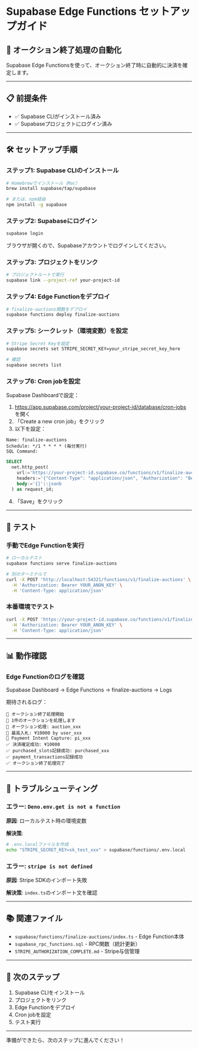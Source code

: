 # Supabase Edge Functions セットアップガイド

## 🎯 オークション終了処理の自動化

Supabase Edge Functionsを使って、オークション終了時に自動的に決済を確定します。

---

## 📋 前提条件

- ✅ Supabase CLIがインストール済み
- ✅ Supabaseプロジェクトにログイン済み

---

## 🛠️ セットアップ手順

### ステップ1: Supabase CLIのインストール

```bash
# Homebrewでインストール（Mac）
brew install supabase/tap/supabase

# または、npm経由
npm install -g supabase
```

### ステップ2: Supabaseにログイン

```bash
supabase login
```

ブラウザが開くので、Supabaseアカウントでログインしてください。

### ステップ3: プロジェクトをリンク

```bash
# プロジェクトルートで実行
supabase link --project-ref your-project-id
```

### ステップ4: Edge Functionをデプロイ

```bash
# finalize-auctions関数をデプロイ
supabase functions deploy finalize-auctions
```

### ステップ5: シークレット（環境変数）を設定

```bash
# Stripe Secret Keyを設定
supabase secrets set STRIPE_SECRET_KEY=your_stripe_secret_key_here

# 確認
supabase secrets list
```

### ステップ6: Cron jobを設定

Supabase Dashboardで設定：

1. https://app.supabase.com/project/your-project-id/database/cron-jobs を開く
2. 「Create a new cron job」をクリック
3. 以下を設定：

```
Name: finalize-auctions
Schedule: */1 * * * * (毎分実行)
SQL Command:
```

```sql
SELECT
  net.http_post(
    url:='https://your-project-id.supabase.co/functions/v1/finalize-auctions',
    headers:='{"Content-Type": "application/json", "Authorization": "Bearer ' || current_setting('app.settings.service_role_key') || '"}'::jsonb,
    body:='{}'::jsonb
  ) as request_id;
```

4. 「Save」をクリック

---

## 🧪 テスト

### 手動でEdge Functionを実行

```bash
# ローカルテスト
supabase functions serve finalize-auctions

# 別のターミナルで
curl -X POST 'http://localhost:54321/functions/v1/finalize-auctions' \
  -H 'Authorization: Bearer YOUR_ANON_KEY' \
  -H 'Content-Type: application/json'
```

### 本番環境でテスト

```bash
curl -X POST 'https://your-project-id.supabase.co/functions/v1/finalize-auctions' \
  -H 'Authorization: Bearer YOUR_ANON_KEY' \
  -H 'Content-Type: application/json'
```

---

## 📊 動作確認

### Edge Functionのログを確認

Supabase Dashboard → Edge Functions → finalize-auctions → Logs

期待されるログ：
```
🔵 オークション終了処理開始
🔵 1件のオークションを処理します
🔵 オークション処理: auction_xxx
🔵 最高入札: ¥10000 by user_xxx
🔵 Payment Intent Capture: pi_xxx
✅ 決済確定成功: ¥10000
✅ purchased_slots記録成功: purchased_xxx
✅ payment_transactions記録成功
✅ オークション終了処理完了
```

---

## 🔧 トラブルシューティング

### エラー: `Deno.env.get is not a function`

**原因**: ローカルテスト時の環境変数

**解決策**:
```bash
# .env.localファイルを作成
echo "STRIPE_SECRET_KEY=sk_test_xxx" > supabase/functions/.env.local
```

### エラー: `stripe is not defined`

**原因**: Stripe SDKのインポート失敗

**解決策**: 
`index.ts`のインポート文を確認

---

## 📚 関連ファイル

- `supabase/functions/finalize-auctions/index.ts` - Edge Function本体
- `supabase_rpc_functions.sql` - RPC関数（統計更新）
- `STRIPE_AUTHORIZATION_COMPLETE.md` - Stripe与信管理

---

## 🎯 次のステップ

1. Supabase CLIをインストール
2. プロジェクトをリンク
3. Edge Functionをデプロイ
4. Cron jobを設定
5. テスト実行

---

準備ができたら、次のステップに進んでください！

